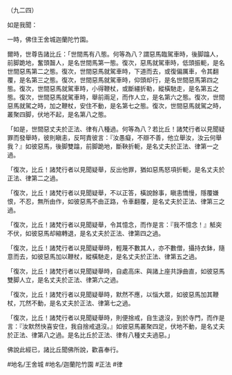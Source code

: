 （九二四）

如是我聞：

一時，佛住王舍城迦蘭陀竹園。

爾時，世尊告諸比丘：「世間馬有八態。何等為八？謂惡馬臨駕車時，後脚蹹人，前脚跪地，奮頭齧人，是名世間馬第一態。復次，惡馬就駕車時，低頭振軛，是名世間惡馬第二之態。復次，世間惡馬就駕車時，下道而去，或復偏厲車，令其翻覆，是名第三之態。復次，世間惡馬就駕車時，仰頭却行，是名世間惡馬第四之態。復次，世間惡馬就駕車時，小得鞭杖，或斷繮折勒，縱橫馳走，是名第五之態。復次，世間惡馬就駕車時，舉前兩足，而作人立，是名第六之態。復次，世間惡馬就駕之時，加之鞭杖，安住不動，是名第七之態。復次，世間惡馬就駕之時，叢聚四脚，伏地不起，是名第八之態。

「如是，世間惡丈夫於正法、律有八種過。何等為八？若比丘！諸梵行者以見聞疑罪而發舉時，彼則瞋恚，反呵責彼言：『汝愚癡，不辯不善，他立舉汝，汝云何舉我？』如彼惡馬，後脚雙蹹，前脚跪地，斷鞅折軛，是名丈夫於正法、律第一之過。

「復次，比丘！諸梵行者以見聞疑舉，反出他罪，猶如惡馬怒項折軛，是名丈夫於正法、律第二之過。

「復次，比丘！諸梵行者以見聞疑舉，不以正答，橫說餘事，瞋恚憍慢，隱覆嫌恨，不忍，無所由作，如彼惡馬不由正路，令車翻覆，是名丈夫於正法、律第三之過。

「復次，比丘！諸梵行者以見聞疑舉，令其憶念，而作是言：『我不憶念！』觝突不伏，如彼惡馬却縮轉退，是名丈夫於正法、律第四之過。

「復次，比丘！諸梵行者以見聞疑舉時，輕蔑不數其人，亦不數僧，攝持衣鉢，隨意而去，如彼惡馬加以鞭杖，縱橫馳走，是名丈夫於正法、律第五之過。

「復次，比丘！諸梵行者以見聞疑舉時，自處高床、與諸上座共諍曲直，如彼惡馬雙脚人立，是名丈夫於正法、律第六之過。

「復次，比丘！諸梵行者以見聞疑舉時，默然不應，以惱大眾，如彼惡馬加其鞭杖，兀然不動，是名丈夫於正法、律第七之過。

「復次，比丘！諸梵行者以見聞疑舉時，則便捨戒，自生退沒，到於寺門，而作是言：『汝默然快喜安住，我自捨戒退沒。』如彼惡馬叢聚四足，伏地不動，是名丈夫於正法、律第八之過。是名比丘於正法、律有八種丈夫過惡。」

佛說此經已，諸比丘聞佛所說，歡喜奉行。

#地名/王舍城
#地名/迦蘭陀竹園
#正法
#律
